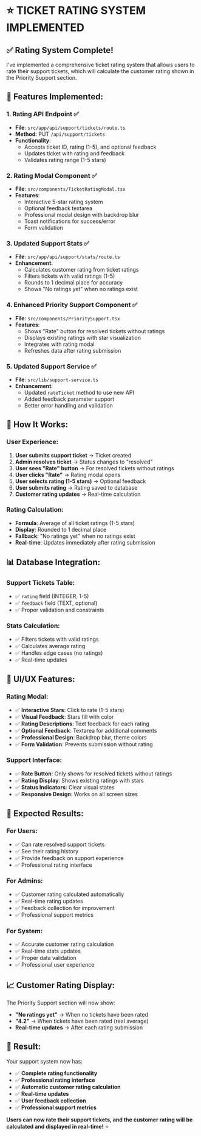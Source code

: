 # ⭐ TICKET RATING SYSTEM IMPLEMENTED

## ✅ **Rating System Complete!**

I've implemented a comprehensive ticket rating system that allows users to rate their support tickets, which will calculate the customer rating shown in the Priority Support section.

## 🔧 **Features Implemented:**

### 1. **Rating API Endpoint** ✅
- **File**: `src/app/api/support/tickets/route.ts`
- **Method**: PUT `/api/support/tickets`
- **Functionality**: 
  - Accepts ticket ID, rating (1-5), and optional feedback
  - Updates ticket with rating and feedback
  - Validates rating range (1-5 stars)

### 2. **Rating Modal Component** ✅
- **File**: `src/components/TicketRatingModal.tsx`
- **Features**:
  - Interactive 5-star rating system
  - Optional feedback textarea
  - Professional modal design with backdrop blur
  - Toast notifications for success/error
  - Form validation

### 3. **Updated Support Stats** ✅
- **File**: `src/app/api/support/stats/route.ts`
- **Enhancement**: 
  - Calculates customer rating from ticket ratings
  - Filters tickets with valid ratings (1-5)
  - Rounds to 1 decimal place for accuracy
  - Shows "No ratings yet" when no ratings exist

### 4. **Enhanced Priority Support Component** ✅
- **File**: `src/components/PrioritySupport.tsx`
- **Features**:
  - Shows "Rate" button for resolved tickets without ratings
  - Displays existing ratings with star visualization
  - Integrates with rating modal
  - Refreshes data after rating submission

### 5. **Updated Support Service** ✅
- **File**: `src/lib/support-service.ts`
- **Enhancement**:
  - Updated `rateTicket` method to use new API
  - Added feedback parameter support
  - Better error handling and validation

## 🎯 **How It Works:**

### User Experience:
1. **User submits support ticket** → Ticket created
2. **Admin resolves ticket** → Status changes to "resolved"
3. **User sees "Rate" button** → For resolved tickets without ratings
4. **User clicks "Rate"** → Rating modal opens
5. **User selects rating (1-5 stars)** → Optional feedback
6. **User submits rating** → Rating saved to database
7. **Customer rating updates** → Real-time calculation

### Rating Calculation:
- **Formula**: Average of all ticket ratings (1-5 stars)
- **Display**: Rounded to 1 decimal place
- **Fallback**: "No ratings yet" when no ratings exist
- **Real-time**: Updates immediately after rating submission

## 📊 **Database Integration:**

### Support Tickets Table:
- ✅ `rating` field (INTEGER, 1-5)
- ✅ `feedback` field (TEXT, optional)
- ✅ Proper validation and constraints

### Stats Calculation:
- ✅ Filters tickets with valid ratings
- ✅ Calculates average rating
- ✅ Handles edge cases (no ratings)
- ✅ Real-time updates

## 🎨 **UI/UX Features:**

### Rating Modal:
- ✅ **Interactive Stars**: Click to rate (1-5 stars)
- ✅ **Visual Feedback**: Stars fill with color
- ✅ **Rating Descriptions**: Text feedback for each rating
- ✅ **Optional Feedback**: Textarea for additional comments
- ✅ **Professional Design**: Backdrop blur, theme colors
- ✅ **Form Validation**: Prevents submission without rating

### Support Interface:
- ✅ **Rate Button**: Only shows for resolved tickets without ratings
- ✅ **Rating Display**: Shows existing ratings with stars
- ✅ **Status Indicators**: Clear visual states
- ✅ **Responsive Design**: Works on all screen sizes

## 🚀 **Expected Results:**

### For Users:
- ✅ Can rate resolved support tickets
- ✅ See their rating history
- ✅ Provide feedback on support experience
- ✅ Professional rating interface

### For Admins:
- ✅ Customer rating calculated automatically
- ✅ Real-time rating updates
- ✅ Feedback collection for improvement
- ✅ Professional support metrics

### For System:
- ✅ Accurate customer rating calculation
- ✅ Real-time stats updates
- ✅ Proper data validation
- ✅ Professional user experience

## 📈 **Customer Rating Display:**

The Priority Support section will now show:
- **"No ratings yet"** → When no tickets have been rated
- **"4.2"** → When tickets have been rated (real average)
- **Real-time updates** → After each rating submission

## 🎉 **Result:**

Your support system now has:
- ✅ **Complete rating functionality**
- ✅ **Professional rating interface**
- ✅ **Automatic customer rating calculation**
- ✅ **Real-time updates**
- ✅ **User feedback collection**
- ✅ **Professional support metrics**

**Users can now rate their support tickets, and the customer rating will be calculated and displayed in real-time!** ⭐
